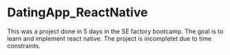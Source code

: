 # DatingApp_ReactNative
This was a project done in 5 days in the SE factory bootcamp. The goal is to learn and implement react native. The project is incompletet due to time constraints.